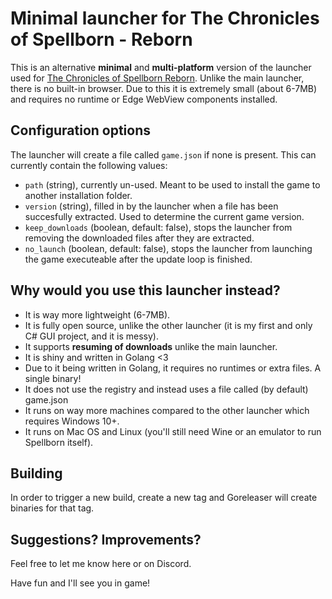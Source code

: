 # Minimal launcher for The Chronicles of Spellborn - Reborn
This is an alternative **minimal** and **multi-platform** version of the launcher used for [The Chronicles of Spellborn Reborn](https://spellborn.org).
Unlike the main launcher, there is no built-in browser. Due to this it is extremely small (about 6-7MB) and requires no runtime or Edge WebView components installed.

## Configuration options
The launcher will create a file called `game.json` if none is present. This can currently contain the following values:
* `path` (string), currently un-used. Meant to be used to install the game to another installation folder.
* `version` (string), filled in by the launcher when a file has been succesfully extracted. Used to determine the current game version.
* `keep_downloads` (boolean, default: false), stops the launcher from removing the downloaded files after they are extracted.
* `no_launch` (boolean, default: false), stops the launcher from launching the game executeable after the update loop is finished.

## Why would you use this launcher instead?
- It is way more lightweight (6-7MB).
- It is fully open source, unlike the other launcher (it is my first and only C# GUI project, and it is messy).
- It supports **resuming of downloads** unlike the main launcher.
- It is shiny and written in Golang <3
- Due to it being written in Golang, it requires no runtimes or extra files. A single binary!
- It does not use the registry and instead uses a file called (by default) game.json
- It runs on way more machines compared to the other launcher which requires Windows 10+.
- It runs on Mac OS and Linux (you'll still need Wine or an emulator to run Spellborn itself).

## Building
In order to trigger a new build, create a new tag and Goreleaser will create binaries for that tag.

## Suggestions? Improvements?
Feel free to let me know here or on Discord.

Have fun and I'll see you in game!
